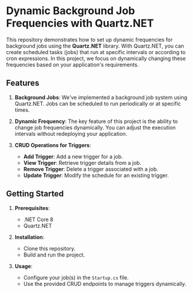 # Dynamic Background Job Frequencies with Quartz.NET

This repository demonstrates how to set up dynamic frequencies for background jobs using the **Quartz.NET** library. With Quartz.NET, you can create scheduled tasks (jobs) that run at specific intervals or according to cron expressions. In this project, we focus on dynamically changing these frequencies based on your application's requirements.

## Features

1. **Background Jobs**: We've implemented a background job system using Quartz.NET. Jobs can be scheduled to run periodically or at specific times.

2. **Dynamic Frequency**: The key feature of this project is the ability to change job frequencies dynamically. You can adjust the execution intervals without redeploying your application.

3. **CRUD Operations for Triggers**:
   - **Add Trigger**: Add a new trigger for a job.
   - **View Trigger**: Retrieve trigger details from a job.
   - **Remove Trigger**: Delete a trigger associated with a job.
   - **Update Trigger**: Modify the schedule for an existing trigger.

## Getting Started

1. **Prerequisites**:
   - .NET Core 8
   - Quartz.NET

2. **Installation**:
   - Clone this repository.
   - Build and run the project.

3. **Usage**:
   - Configure your job(s) in the `Startup.cs` file.
   - Use the provided CRUD endpoints to manage triggers dynamically.
